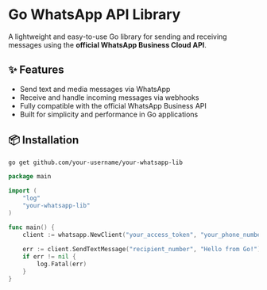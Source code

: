 # Go WhatsApp API Library

A lightweight and easy-to-use Go library for sending and receiving messages using the **official WhatsApp Business Cloud API**.

## ✨ Features

- Send text and media messages via WhatsApp
- Receive and handle incoming messages via webhooks
- Fully compatible with the official WhatsApp Business API
- Built for simplicity and performance in Go applications

## 📦 Installation

```bash
go get github.com/your-username/your-whatsapp-lib
```

```go
package main

import (
    "log"
    "your-whatsapp-lib"
)

func main() {
    client := whatsapp.NewClient("your_access_token", "your_phone_number_id")
    
    err := client.SendTextMessage("recipient_number", "Hello from Go!")
    if err != nil {
        log.Fatal(err)
    }
}
```



